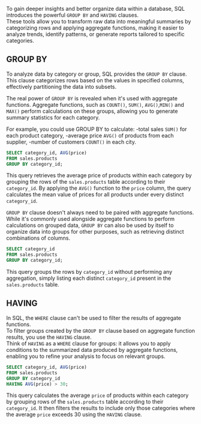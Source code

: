 To gain deeper insights and better organize data within a database, SQL introduces the powerful `GROUP BY` and `HAVING` clauses.  
These tools allow you to transform raw data into meaningful summaries by categorizing rows and applying aggregate functions, making it easier to analyze trends, identify patterns, or generate reports tailored to specific categories.

## GROUP BY

To analyze data by category or group, SQL provides the `GROUP BY` clause. This clause categorizes rows based on the values in specified columns, effectively partitioning the data into subsets.

The real power of `GROUP BY` is revealed when it's used with aggregate functions. Aggregate functions, such as `COUNT()`, `SUM()`, `AVG()`,`MIN()` and `MAX()` perform calculations on these groups, allowing you to generate summary statistics for each category.

For example, you could use GROUP BY to calculate:
    -total sales `SUM()` for each product category,
    -average price `AVG()` of products from each supplier,
    -number of customers `COUNT()` in each city.

```sql
SELECT category_id, AVG(price)
FROM sales.products
GROUP BY category_id;
```
This query retrieves the average price of products within each category by grouping the rows of the `sales.products` table according to their `category_id`. By applying the `AVG()` function to the `price` column, the query calculates the mean value of prices for all products under every distinct `category_id`.

`GROUP BY` clause doesn't always need to be paired with aggregate functions. While it's commonly used alongside aggregate functions to perform calculations on grouped data, `GROUP BY` can also be used by itself to organize data into groups for other purposes, such as retrieving distinct combinations of columns.

```sql
SELECT category_id
FROM sales.products
GROUP BY category_id;
```
This query groups the rows by `category_id` without performing any aggregation, simply listing each distinct `category_id` present in the `sales.products` table.

## HAVING

In SQL, the `WHERE` clause can't be used to filter the results of aggregate functions.  
To filter groups created by the `GROUP BY` clause based on aggregate function results, you use the `HAVING` clause.  
Think of `HAVING` as a `WHERE` clause for groups: it allows you to apply conditions to the summarized data produced by aggregate functions, enabling you to refine your analysis to focus on relevant groups.

```sql
SELECT category_id, AVG(price)
FROM sales.products
GROUP BY category_id
HAVING AVG(price) > 30;
```
This query calculates the average `price` of products within each category by grouping rows of the `sales.products` table according to their `category_id`. It then filters the results to include only those categories where the average `price` exceeds 30 using the `HAVING` clause.

